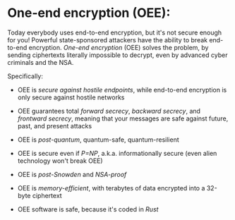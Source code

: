 # One-end encryption (OEE): 

Today everybody uses end-to-end encryption, but it's not secure enough
for you! Powerful state-sponsored attackers have the ability to break
end-to-end encryption. *One-end encryption* (OEE) solves the problem, by
sending ciphertexts literally impossible to decrypt, even by advanced
cyber criminals and the NSA.

Specifically:

* OEE is *secure against hostile endpoints*, while end-to-end encryption
  is only secure against hostile networks

* OEE guarantees total *forward secrecy*, *backward secrecy*, and *frontward
  secrecy*, meaning that your messages are safe against future, past, and
  present attacks

* OEE is *post-quantum*, quantum-safe, quantum-resilient 

* OEE is secure even if *P=NP*, a.k.a. informationally secure (even
  alien technology won't break OEE)

* OEE is *post-Snowden* and *NSA-proof*

* OEE is *memory-efficient*, with terabytes of data encrypted into a
  32-byte ciphertext

* OEE software is safe, because it's coded in *Rust*





